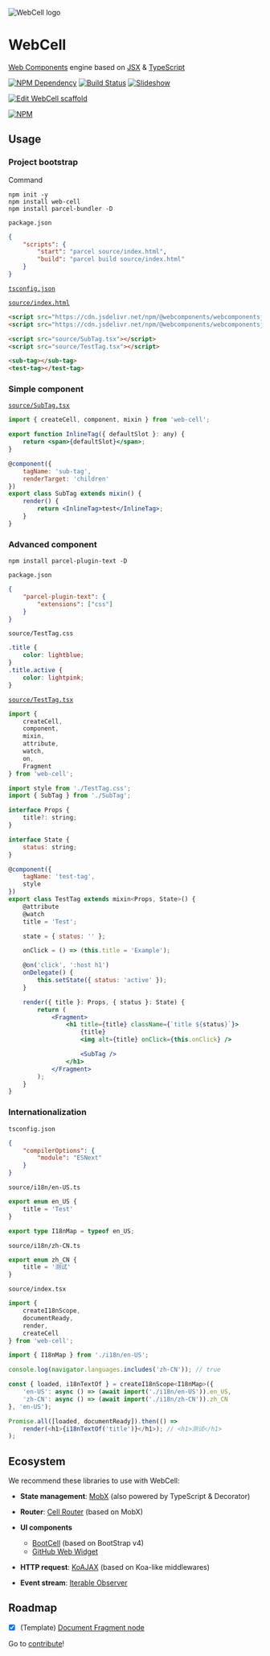 ![WebCell logo](https://web-cell.dev/WebCell-0.e9f043e9.png)

# WebCell

[Web Components][1] engine based on [JSX][2] & [TypeScript][3]

[![NPM Dependency](https://david-dm.org/EasyWebApp/WebCell.svg)][4]
[![Build Status](https://travis-ci.com/EasyWebApp/WebCell.svg?branch=v2)][5]
[![Slideshow](https://img.shields.io/badge/learn-Slideshow-blue)][6]

[![Edit WebCell scaffold](https://codesandbox.io/static/img/play-codesandbox.svg)][7]

[![NPM](https://nodei.co/npm/web-cell.png?downloads=true&downloadRank=true&stars=true)][8]

## Usage

### Project bootstrap

Command

```shell
npm init -y
npm install web-cell
npm install parcel-bundler -D
```

`package.json`

```json
{
    "scripts": {
        "start": "parcel source/index.html",
        "build": "parcel build source/index.html"
    }
}
```

[`tsconfig.json`](./tsconfig.json)

[`source/index.html`](test/index.html)

```html
<script src="https://cdn.jsdelivr.net/npm/@webcomponents/webcomponentsjs@2.3.0/webcomponents-bundle.min.js"></script>
<script src="https://cdn.jsdelivr.net/npm/@webcomponents/webcomponentsjs@2.3.0/custom-elements-es5-adapter.js"></script>

<script src="source/SubTag.tsx"></script>
<script src="source/TestTag.tsx"></script>

<sub-tag></sub-tag>
<test-tag></test-tag>
```

### Simple component

[`source/SubTag.tsx`](test/source/SubTag.tsx)

```jsx
import { createCell, component, mixin } from 'web-cell';

export function InlineTag({ defaultSlot }: any) {
    return <span>{defaultSlot}</span>;
}

@component({
    tagName: 'sub-tag',
    renderTarget: 'children'
})
export class SubTag extends mixin() {
    render() {
        return <InlineTag>test</InlineTag>;
    }
}
```

### Advanced component

```shell
npm install parcel-plugin-text -D
```

`package.json`

```json
{
    "parcel-plugin-text": {
        "extensions": ["css"]
    }
}
```

`source/TestTag.css`

```css
.title {
    color: lightblue;
}
.title.active {
    color: lightpink;
}
```

[`source/TestTag.tsx`](test/source/TestTag.tsx)

```jsx
import {
    createCell,
    component,
    mixin,
    attribute,
    watch,
    on,
    Fragment
} from 'web-cell';

import style from './TestTag.css';
import { SubTag } from './SubTag';

interface Props {
    title?: string;
}

interface State {
    status: string;
}

@component({
    tagName: 'test-tag',
    style
})
export class TestTag extends mixin<Props, State>() {
    @attribute
    @watch
    title = 'Test';

    state = { status: '' };

    onClick = () => (this.title = 'Example');

    @on('click', ':host h1')
    onDelegate() {
        this.setState({ status: 'active' });
    }

    render({ title }: Props, { status }: State) {
        return (
            <Fragment>
                <h1 title={title} className={`title ${status}`}>
                    {title}
                    <img alt={title} onClick={this.onClick} />

                    <SubTag />
                </h1>
            </Fragment>
        );
    }
}
```

### Internationalization

`tsconfig.json`

```json
{
    "compilerOptions": {
        "module": "ESNext"
    }
}
```

`source/i18n/en-US.ts`

```typescript
export enum en_US {
    title = 'Test'
}

export type I18nMap = typeof en_US;
```

`source/i18n/zh-CN.ts`

```typescript
export enum zh_CN {
    title = '测试'
}
```

`source/index.tsx`

```javascript
import {
    createI18nScope,
    documentReady,
    render,
    createCell
} from 'web-cell';

import { I18nMap } from './i18n/en-US';

console.log(navigator.languages.includes('zh-CN')); // true

const { loaded, i18nTextOf } = createI18nScope<I18nMap>({
    'en-US': async () => (await import('./i18n/en-US')).en_US,
    'zh-CN': async () => (await import('./i18n/zh-CN')).zh_CN
}, 'en-US');

Promise.all([loaded, documentReady]).then(() =>
    render(<h1>{i18nTextOf('title')}</h1>); // <h1>测试</h1>
);
```

## Ecosystem

We recommend these libraries to use with WebCell:

-   **State management**: [MobX][9] (also powered by TypeScript & Decorator)

-   **Router**: [Cell Router][10] (based on MobX)

-   **UI components**

    -   [BootCell][11] (based on BootStrap v4)
    -   [GitHub Web Widget][12]

-   **HTTP request**: [KoAJAX][13] (based on Koa-like middlewares)

-   **Event stream**: [Iterable Observer][14]

## Roadmap

-   [x] (Template) [Document Fragment node][15]

Go to [contribute][16]!

[1]: https://www.webcomponents.org/
[2]: https://facebook.github.io/jsx/
[3]: https://www.typescriptlang.org
[4]: https://david-dm.org/EasyWebApp/WebCell
[5]: https://travis-ci.com/EasyWebApp/WebCell
[6]: https://tech-query.me/programming/web-components-practise/slide.html
[7]: https://codesandbox.io/s/github/EasyWebApp/scaffold/tree/master/?autoresize=1&fontsize=14&hidenavigation=1&module=%2Fsrc%2FClock.tsx&theme=dark
[8]: https://nodei.co/npm/web-cell/
[9]: https://github.com/EasyWebApp/WebCell/blob/v2/MobX
[10]: https://github.com/EasyWebApp/cell-router/tree/v2
[11]: https://web-cell.dev/BootCell/
[12]: https://tech-query.me/GitHub-Web-Widget/
[13]: https://web-cell.dev/KoAJAX/
[14]: https://web-cell.dev/iterable-observer/
[15]: https://github.com/Microsoft/TypeScript/issues/20469
[16]: https://github.com/EasyWebApp/WebCell/blob/v2/Contributing.md
